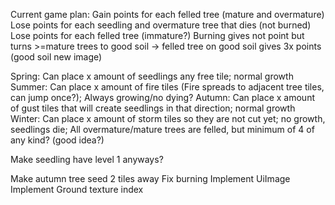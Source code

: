 Current game plan:
Gain points for each felled tree (mature and overmature)
Lose points for each seedling and overmature tree that dies (not burned)
Lose points for each felled tree (immature?)
Burning gives not point but turns >=mature trees to good soil -> felled tree on good soil gives 3x points (good soil new image)

Spring: Can place x amount of seedlings any free tile; normal growth
Summer: Can place x amount of fire tiles (Fire spreads to adjacent tree tiles, can jump once?); Always growing/no dying?
Autumn: Can place x amount of gust tiles that will create seedlings in that direction; normal growth
Winter: Can place x amount of storm tiles so they are not cut yet; no growth, seedlings die; All overmature/mature trees are felled, but minimum of 4 of any kind? (good idea?)

Make seedling have level 1 anyways?

Make autumn tree seed 2 tiles away
Fix burning
Implement UiImage
Implement Ground texture index
